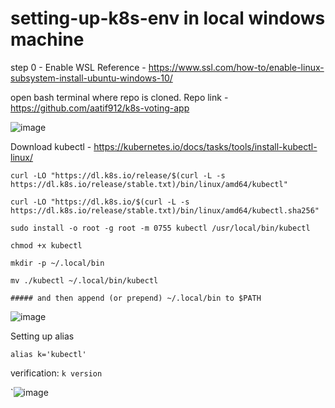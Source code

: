# setting-up-k8s-env in local windows machine

step 0 - Enable WSL Reference - https://www.ssl.com/how-to/enable-linux-subsystem-install-ubuntu-windows-10/

open bash terminal where repo is cloned. Repo link - https://github.com/aatif912/k8s-voting-app

![image](https://user-images.githubusercontent.com/13832737/219461184-2b780de9-4119-4e21-90de-af40ff97747e.png)

Download kubectl - 
https://kubernetes.io/docs/tasks/tools/install-kubectl-linux/

`curl -LO "https://dl.k8s.io/release/$(curl -L -s https://dl.k8s.io/release/stable.txt)/bin/linux/amd64/kubectl"`

`curl -LO "https://dl.k8s.io/$(curl -L -s https://dl.k8s.io/release/stable.txt)/bin/linux/amd64/kubectl.sha256"`

`sudo install -o root -g root -m 0755 kubectl /usr/local/bin/kubectl`

`chmod +x kubectl`

`mkdir -p ~/.local/bin`

`mv ./kubectl ~/.local/bin/kubectl`

`##### and then append (or prepend) ~/.local/bin to $PATH`

![image](https://user-images.githubusercontent.com/13832737/219462509-872c5e76-3669-4f35-9895-3ed8412aab0d.png)

Setting up alias 

`alias k='kubectl'`

verification: `k version`

`![image](https://user-images.githubusercontent.com/13832737/219463880-08cd78e2-4289-479e-8b79-bc69979eb94b.png)
